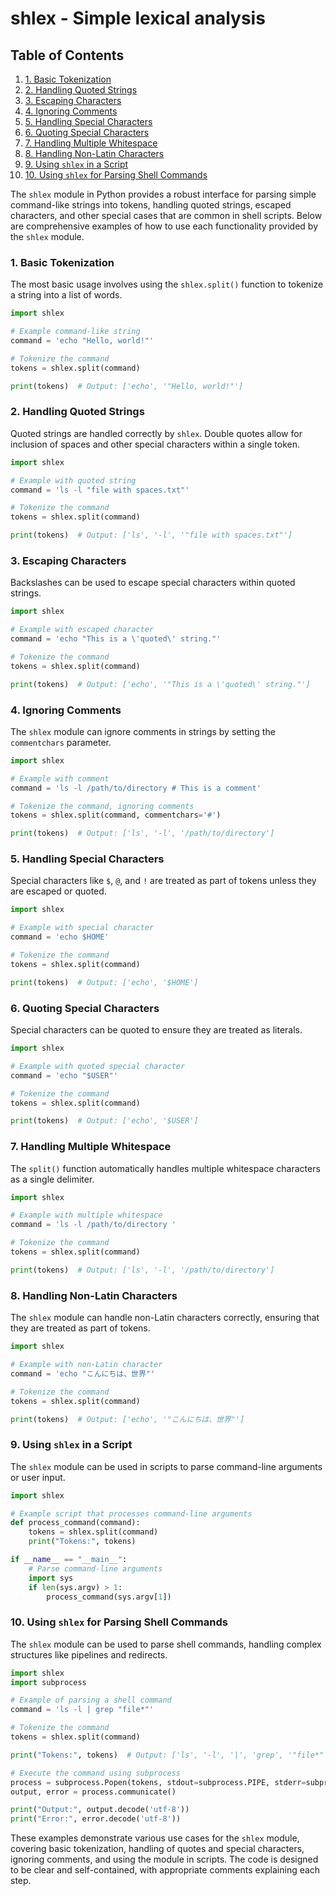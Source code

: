 # shlex - Simple lexical analysis
## Table of Contents

1. [1. Basic Tokenization](#1-basic-tokenization)
2. [2. Handling Quoted Strings](#2-handling-quoted-strings)
3. [3. Escaping Characters](#3-escaping-characters)
4. [4. Ignoring Comments](#4-ignoring-comments)
5. [5. Handling Special Characters](#5-handling-special-characters)
6. [6. Quoting Special Characters](#6-quoting-special-characters)
7. [7. Handling Multiple Whitespace](#7-handling-multiple-whitespace)
8. [8. Handling Non-Latin Characters](#8-handling-non-latin-characters)
9. [9. Using `shlex` in a Script](#9-using-shlex-in-a-script)
10. [10. Using `shlex` for Parsing Shell Commands](#10-using-shlex-for-parsing-shell-commands)



The `shlex` module in Python provides a robust interface for parsing simple command-like strings into tokens, handling quoted strings, escaped characters, and other special cases that are common in shell scripts. Below are comprehensive examples of how to use each functionality provided by the `shlex` module.

### 1. Basic Tokenization

The most basic usage involves using the `shlex.split()` function to tokenize a string into a list of words.

```python
import shlex

# Example command-like string
command = 'echo "Hello, world!"'

# Tokenize the command
tokens = shlex.split(command)

print(tokens)  # Output: ['echo', '"Hello, world!"']
```

### 2. Handling Quoted Strings

Quoted strings are handled correctly by `shlex`. Double quotes allow for inclusion of spaces and other special characters within a single token.

```python
import shlex

# Example with quoted string
command = 'ls -l "file with spaces.txt"'

# Tokenize the command
tokens = shlex.split(command)

print(tokens)  # Output: ['ls', '-l', '"file with spaces.txt"']
```

### 3. Escaping Characters

Backslashes can be used to escape special characters within quoted strings.

```python
import shlex

# Example with escaped character
command = 'echo "This is a \'quoted\' string."'

# Tokenize the command
tokens = shlex.split(command)

print(tokens)  # Output: ['echo', '"This is a \'quoted\' string."']
```

### 4. Ignoring Comments

The `shlex` module can ignore comments in strings by setting the `commentchars` parameter.

```python
import shlex

# Example with comment
command = 'ls -l /path/to/directory # This is a comment'

# Tokenize the command, ignoring comments
tokens = shlex.split(command, commentchars='#')

print(tokens)  # Output: ['ls', '-l', '/path/to/directory']
```

### 5. Handling Special Characters

Special characters like `$`, `@`, and `!` are treated as part of tokens unless they are escaped or quoted.

```python
import shlex

# Example with special character
command = 'echo $HOME'

# Tokenize the command
tokens = shlex.split(command)

print(tokens)  # Output: ['echo', '$HOME']
```

### 6. Quoting Special Characters

Special characters can be quoted to ensure they are treated as literals.

```python
import shlex

# Example with quoted special character
command = 'echo "$USER"'

# Tokenize the command
tokens = shlex.split(command)

print(tokens)  # Output: ['echo', '$USER']
```

### 7. Handling Multiple Whitespace

The `split()` function automatically handles multiple whitespace characters as a single delimiter.

```python
import shlex

# Example with multiple whitespace
command = 'ls -l /path/to/directory '

# Tokenize the command
tokens = shlex.split(command)

print(tokens)  # Output: ['ls', '-l', '/path/to/directory']
```

### 8. Handling Non-Latin Characters

The `shlex` module can handle non-Latin characters correctly, ensuring that they are treated as part of tokens.

```python
import shlex

# Example with non-Latin character
command = 'echo "こんにちは、世界"'

# Tokenize the command
tokens = shlex.split(command)

print(tokens)  # Output: ['echo', '"こんにちは、世界"']
```

### 9. Using `shlex` in a Script

The `shlex` module can be used in scripts to parse command-line arguments or user input.

```python
import shlex

# Example script that processes command-line arguments
def process_command(command):
    tokens = shlex.split(command)
    print("Tokens:", tokens)

if __name__ == "__main__":
    # Parse command-line arguments
    import sys
    if len(sys.argv) > 1:
        process_command(sys.argv[1])
```

### 10. Using `shlex` for Parsing Shell Commands

The `shlex` module can be used to parse shell commands, handling complex structures like pipelines and redirects.

```python
import shlex
import subprocess

# Example of parsing a shell command
command = 'ls -l | grep "file*"'

# Tokenize the command
tokens = shlex.split(command)

print("Tokens:", tokens)  # Output: ['ls', '-l', '|', 'grep', '"file*"', '']

# Execute the command using subprocess
process = subprocess.Popen(tokens, stdout=subprocess.PIPE, stderr=subprocess.PIPE)
output, error = process.communicate()

print("Output:", output.decode('utf-8'))
print("Error:", error.decode('utf-8'))
```

These examples demonstrate various use cases for the `shlex` module, covering basic tokenization, handling of quotes and special characters, ignoring comments, and using the module in scripts. The code is designed to be clear and self-contained, with appropriate comments explaining each step.
